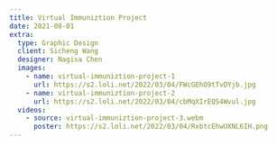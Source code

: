 ```yaml
---
title: Virtual Immuniztion Project
date: 2021-08-01
extra:
  type: Graphic Design
  client: Sicheng Wang
  designer: Nagisa Chen
  images:
    - name: virtual-immuniztion-project-1
      url: https://s2.loli.net/2022/03/04/FWcGEhO9tTvDYjb.jpg
    - name: virtual-immuniztion-project-2
      url: https://s2.loli.net/2022/03/04/cbMqXIrEQS4Wvul.jpg
  videos:
    - source: virtual-immuniztion-project-3.webm
      poster: https://s2.loli.net/2022/03/04/RxbtcEhwUXNL6IH.png
---
```

